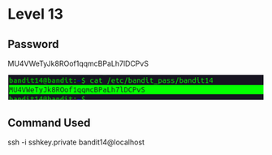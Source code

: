 <h1>Level 13</h1>
<h2>Password</h2>
MU4VWeTyJk8ROof1qqmcBPaLh7lDCPvS

![alt text](image-17.png)


<h2>Command Used</h2>
ssh -i sshkey.private bandit14@localhost
